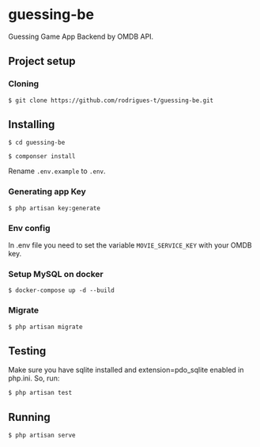 # guessing-be

Guessing Game App Backend by OMDB API.

## Project setup

### Cloning
```
$ git clone https://github.com/rodrigues-t/guessing-be.git
```

## Installing
```
$ cd guessing-be
```
```
$ componser install
```

Rename `.env.example` to `.env`.

### Generating app Key
```
$ php artisan key:generate
```
### Env config
In .env file you need to set the variable `MOVIE_SERVICE_KEY` with your OMDB key.

### Setup MySQL on docker
```
$ docker-compose up -d --build
```

### Migrate
```
$ php artisan migrate
```

## Testing

Make sure you have sqlite installed and extension=pdo_sqlite enabled in php.ini. So, run:  

```
$ php artisan test
```

## Running
```
$ php artisan serve
```






